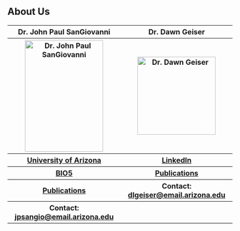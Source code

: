 ## About Us

<table>
  <tr>
    <th>Dr. John Paul SanGiovanni</th>
    <th>Dr. Dawn Geiser</th>
  </tr>
  <tr>
    <th><img src="https://bio5.org/sites/default/files/styles/profile_image/public/JohnPaulSanGiovanni_profile_11857013.jpg?itok=kYcEBFJ3" alt="Dr. John Paul SanGiovanni" width="175" height="250"></th>
    <th><img src="https://avatars2.githubusercontent.com/u/16979927?s=460&v=4" alt="Dr. Dawn Geiser" width="175" height="175"></th>
  </tr>
  <tr>
    <th><a href="https://nutrition.cals.arizona.edu/person/john-paul-sangiovanni-scd">University of Arizona</a></th>
    <th><a href="https://www.linkedin.com/in/dawn-geiser-phd-97272318/">LinkedIn</a></th>
  </tr>
  <tr>
    <th><a href="https://bio5.org/people/john-paul-sangiovanni">BIO5</a></th>
    <th><a href="https://www.ncbi.nlm.nih.gov/myncbi/1DYWigGY0WS5p/bibliography/public/">Publications</a></th>
  </tr>
  <tr>
    <th><a href="https://scholar.google.com/citations?hl=en&user=sjEmfAUAAAAJ">Publications</a></th>
    <th>Contact: <a href="mailto:dlgeiser@email.arizona.edu">dlgeiser@email.arizona.edu</a></th>
  </tr>
  <tr>
    <th>Contact: <a href="jpsangio@email.arizona.edu">jpsangio@email.arizona.edu</a></th>
    <th></th>
  </tr>
</table>
